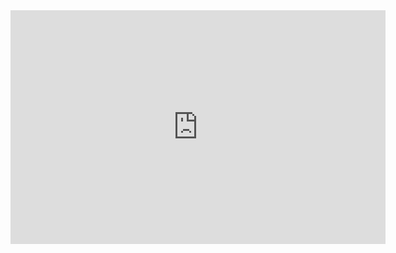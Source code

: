 
                                        

                                 


<iframe title="Sales.Dashboard" width="600" height="373.5" src="https://app.powerbi.com/view?r=eyJrIjoiZjg0ZDg2ODEtYmE5MS00ZGUxLWE1NmUtNDI5ODMwYTFkN2M3IiwidCI6Ijc1MWY5ZDQ3LTJjZWUtNGViZC1iOTEwLTc2YWYyNDUwZGI4MCIsImMiOjl9&pageName=ReportSection070485056a520cc6e0a0" frameborder="0" allowFullScreen="true"></iframe>
